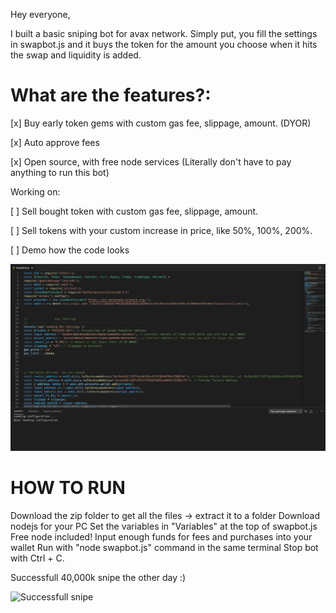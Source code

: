 Hey everyone,

I built a basic sniping bot for avax network. Simply put, you fill the settings in swapbot.js and it buys the token for the amount you choose when it hits the swap and liquidity is added.


# What are the features?:

[x] Buy early token gems with custom gas fee, slippage, amount. (DYOR)

[x] Auto approve fees

[x] Open source, with free node services (Literally don't have to pay anything to run this bot)

Working on:

[ ] Sell bought token with custom gas fee, slippage, amount.

[ ] Sell tokens with your custom increase in price, like 50%, 100%, 200%.

[ ] Demo how the code looks


![Code preview](demo.png)


# HOW TO RUN

Download the zip folder to get all the files -> extract it to a folder
Download nodejs for your PC
Set the variables in "Variables" at the top of swapbot.js
Free node included!
Input enough funds for fees and purchases into your wallet
Run with "node swapbot.js" command in the same terminal
Stop bot with Ctrl + C.

Successfull 40,000k snipe the other day :)

![Successfull snipe](success.png)
